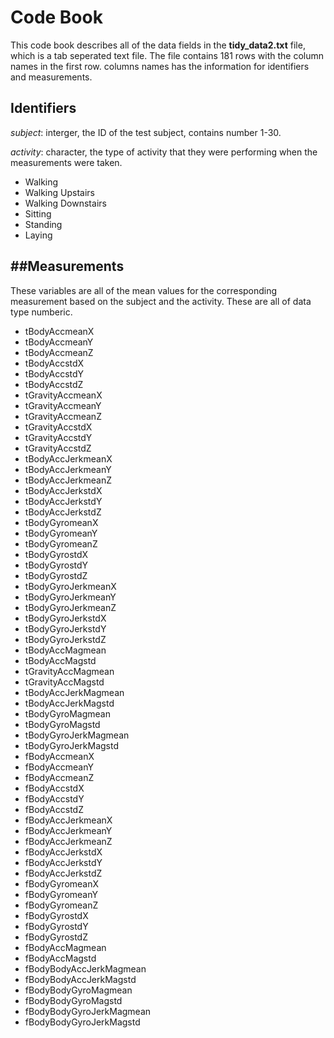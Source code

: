 Code Book
=========

This code book describes all of the data fields in the
**tidy\_data2.txt** file, which is a tab seperated text file. The file
contains 181 rows with the column names in the first row. columns names
has the information for identifiers and measurements.

Identifiers
-----------

*subject*: interger, the ID of the test subject, contains number 1-30.

*activity*: character, the type of activity that they were performing
when the measurements were taken.

-   Walking
-   Walking Upstairs
-   Walking Downstairs
-   Sitting
-   Standing
-   Laying

\#\#Measurements
----------------

These variables are all of the mean values for the corresponding
measurement based on the subject and the activity. These are all of data
type numberic.

-   tBodyAccmeanX
-   tBodyAccmeanY
-   tBodyAccmeanZ
-   tBodyAccstdX
-   tBodyAccstdY
-   tBodyAccstdZ
-   tGravityAccmeanX
-   tGravityAccmeanY
-   tGravityAccmeanZ
-   tGravityAccstdX
-   tGravityAccstdY
-   tGravityAccstdZ
-   tBodyAccJerkmeanX
-   tBodyAccJerkmeanY
-   tBodyAccJerkmeanZ
-   tBodyAccJerkstdX
-   tBodyAccJerkstdY
-   tBodyAccJerkstdZ
-   tBodyGyromeanX
-   tBodyGyromeanY
-   tBodyGyromeanZ
-   tBodyGyrostdX
-   tBodyGyrostdY
-   tBodyGyrostdZ
-   tBodyGyroJerkmeanX
-   tBodyGyroJerkmeanY
-   tBodyGyroJerkmeanZ
-   tBodyGyroJerkstdX
-   tBodyGyroJerkstdY
-   tBodyGyroJerkstdZ
-   tBodyAccMagmean
-   tBodyAccMagstd
-   tGravityAccMagmean
-   tGravityAccMagstd
-   tBodyAccJerkMagmean
-   tBodyAccJerkMagstd
-   tBodyGyroMagmean
-   tBodyGyroMagstd
-   tBodyGyroJerkMagmean
-   tBodyGyroJerkMagstd
-   fBodyAccmeanX
-   fBodyAccmeanY
-   fBodyAccmeanZ
-   fBodyAccstdX
-   fBodyAccstdY
-   fBodyAccstdZ
-   fBodyAccJerkmeanX
-   fBodyAccJerkmeanY
-   fBodyAccJerkmeanZ
-   fBodyAccJerkstdX
-   fBodyAccJerkstdY
-   fBodyAccJerkstdZ
-   fBodyGyromeanX
-   fBodyGyromeanY
-   fBodyGyromeanZ
-   fBodyGyrostdX
-   fBodyGyrostdY
-   fBodyGyrostdZ
-   fBodyAccMagmean
-   fBodyAccMagstd
-   fBodyBodyAccJerkMagmean
-   fBodyBodyAccJerkMagstd
-   fBodyBodyGyroMagmean
-   fBodyBodyGyroMagstd
-   fBodyBodyGyroJerkMagmean
-   fBodyBodyGyroJerkMagstd
